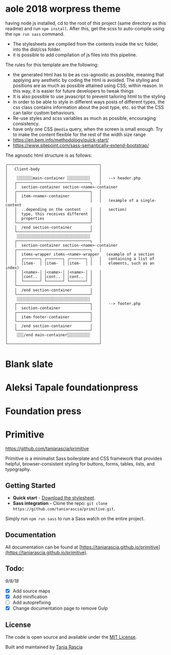 # aole 2018 worpress theme

having node js installed, cd to the root of this project (same directory as this readme) and run `npm install`. After this, get the scss to auto-compile using the `npm run sass` command.
* The stylesheets are compiled from the contents inside the src folder, into the dist/css folder.
* it is possible to add compilation of js files into this pipeline.

The rules for this template are the following:
* the generated html has to be as css-agnostic as possible, meaning that applying any aesthetic by coding the html is avoided. The styling and positions are as much as possible attained using CSS; within reason. In this way, it is easier for future developers to tweak things
* It is also possible to use javascript to prevent tailoring html to the styling
* In order to be able to style in different ways posts of different types, the css class contains information about the post type, etc. so that the CSS can tailor custom behaviours.
* Re-use styles and scss variables as much as possible, encouraging consistency.
* have only one CSS `@media` query, when the screen is small enough. Try to make the content flexible for the rest of the width size range 
* https://en.bem.info/methodology/quick-start/
* https://www.sitepoint.com/sass-semantically-extend-bootstrap/

The agnostic html structure is as follows:

```
┌────────────────────────────────────────┐   
│   Client-body                          │   
│                                        │   
│    ░░░░░░░main-container ░░░░░░░░░░    │   --> header.php
│   ┌────────────────────────────────┐   │   
│   │  section-container section-<name>-container  
│   ┌────────────────────────────────┐   │   
│   │  item-<name>-container         │   │   
│   │                                │   │   (example of a single-content
│   │  ..depending on the content    │   │   section)
│   │  type, this receives different │   │   
│   │  properties                    │   │   
│   └────────────────────────────────┘   │   
│   │  /end section-container        │   │   
│   └────────────────────────────────┘   │   
│    ░░░░░░░░░░░░░░░░░░░░░░░░░░░░░░░░    │   
│   ┌────────────────────────────────┐   │   
│   │  section-container section-<name>-container     
│   ┌────────────────────────────────┐   │   
│   │  items-wrapper items-<name>-wrapper   (example of a section
│   │  ┌───────┐ ┌───────┐ ┌───────┐ │   │   containing a list of 
│   │  │item-  │ │item-  │ │item-  │ │   │   elements, such as an index)
│   │  │<name>-│ │<name>-│ │<name>-│ │   │   
│   │  │cont.. │ │cont.. │ │cont.. │ │   │   
│   │  └───────┘ └───────┘ └───────┘ │   │   
│   └────────────────────────────────┘   │   
│   │  /end section-container        │   │   
│   └────────────────────────────────┘   │   
│    ░░░░░░░░░░░░░░░░░░░░░░░░░░░░░░░░    │   
│   ┌────────────────────────────────┐   │   --> footer.php  
│   │  section-container             │   │   
│   ┌────────────────────────────────┐   │   
│   │  item-footer-container         │   │     
│   └────────────────────────────────┘   │   
│   │  /end section-container        │   │   
│   └────────────────────────────────┘   │   
│    ░░░/end main-container░░░░░░░░░░    │ 
│                                        │   
└────────────────────────────────────────┘   
```
  
# Blank slate

# Aleksi Tapale foundationpress
# Foundation press


# Primitive
https://github.com/taniarascia/primitive

Primitive is a minimalist Sass boilerplate and CSS framework that provides helpful, browser-consistent styling for buttons, forms, tables, lists, and typography.

## Getting Started

- **Quick start** - [Download the stylesheet](https://taniarascia.github.io/primitive/css/main.css).
- **Sass integration** - Clone the repo: `git clone https://github.com/taniarascia/primitive.git`.

Simply run `npm run sass` to run a Sass watch on the entire project.

## Documentation

All documentation can be found at [https://taniarascia.github.io/primitive](https://taniarascia.github.io/primitive).

## Todo:

_9/8/18_

- [x] Add source maps
- [x] Add minification
- [ ] Add autoprefixing
- [x] Change documentation page to remove Gulp

## License

The code is open source and available under the [MIT License](LICENSE.md).

Built and maintained by [Tania Rascia](https://www.taniarascia.com)
